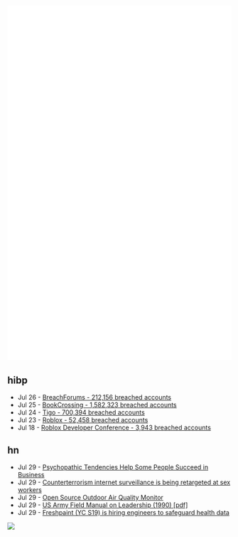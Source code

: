 ![Metrics](https://raw.githubusercontent.com/phixion/phixion/master/metrics.svg)

## hibp

<!--
for https://github.com/phixion/phixion/blob/main/.github/workflows/feeds.yml
-->
<!--START_SECTION:haveibeenpwnd-->
- Jul 26 - [BreachForums - 212,156 breached accounts](https://haveibeenpwned.com/PwnedWebsites#BreachForums)
- Jul 25 - [BookCrossing - 1,582,323 breached accounts](https://haveibeenpwned.com/PwnedWebsites#BookCrossing)
- Jul 24 - [Tigo - 700,394 breached accounts](https://haveibeenpwned.com/PwnedWebsites#Tigo)
- Jul 23 - [Roblox - 52,458 breached accounts](https://haveibeenpwned.com/PwnedWebsites#Roblox)
- Jul 18 - [Roblox Developer Conference - 3,943 breached accounts](https://haveibeenpwned.com/PwnedWebsites#RobloxDeveloperConference)
<!--END_SECTION:haveibeenpwnd-->

## hn

<!--
for https://github.com/phixion/phixion/blob/main/.github/workflows/feeds.yml
-->
<!--START_SECTION:hn-->
- Jul 29 - [Psychopathic Tendencies Help Some People Succeed in Business](https://www.scientificamerican.com/article/psychopathic-tendencies-help-some-people-succeed-in-business/)
- Jul 29 - [Counterterrorism internet surveillance is being retargeted at sex workers](https://theintercept.com/2023/07/29/skull-games-surveillance-sex-workers/)
- Jul 29 - [Open Source Outdoor Air Quality Monitor](https://www.airgradient.com/open-air/)
- Jul 29 - [US Army Field Manual on Leadership (1990) [pdf]](https://armyoe.files.wordpress.com/2018/03/1990-fm-22-100.pdf)
- Jul 29 - [Freshpaint (YC S19) is hiring engineers to safeguard health data](https://jobs.ashbyhq.com/freshpaint/bfe56523-bff4-4ca3-936b-0ba15fb4e572?utm_source=hn)
<!--END_SECTION:hn-->

<!--
for https://yhype.me
-->
![](https://hit.yhype.me/github/profile?user_id=13013670)
